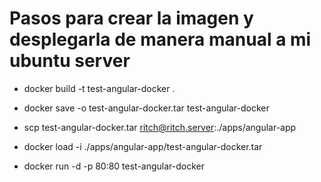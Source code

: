 # Pasos para crear la imagen y desplegarla de manera manual a mi ubuntu server

* docker build -t test-angular-docker .
* docker save -o test-angular-docker.tar test-angular-docker

* scp test-angular-docker.tar ritch@ritch.server:./apps/angular-app

* docker load -i ./apps/angular-app/test-angular-docker.tar
* docker run -d -p 80:80 test-angular-docker